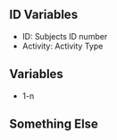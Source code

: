 ## ID Variables
* ID: Subjects ID number
* Activity: Activity Type

## Variables
* 1-n

## Something Else
